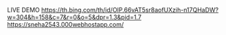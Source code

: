 LIVE DEMO https://th.bing.com/th/id/OIP.66vAT5sr8aofUXzih-n17QHaDW?w=304&h=158&c=7&r=0&o=5&dpr=1.3&pid=1.7
https://sneha2543.000webhostapp.com/

